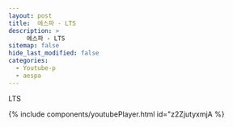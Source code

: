 ```yaml
---
layout: post
title:  에스파 - LTS
description: >
     에스파 - LTS
sitemap: false
hide_last_modified: false
categories:
  - Youtube-p
  - aespa
---
```

LTS

{% include components/youtubePlayer.html id="z2ZjutyxmjA %}

